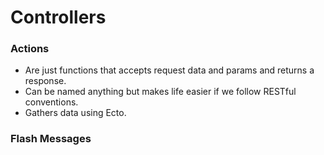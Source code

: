 # Controllers

### Actions
* Are just functions that accepts request data and params and returns a response.
* Can be named anything but makes life easier if we follow RESTful conventions.
* Gathers data using Ecto.

### Flash Messages
